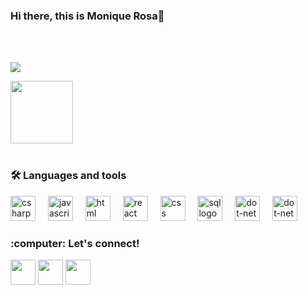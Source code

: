### Hi there, this is Monique Rosa👋



<br><br>
<div align="left">
<img src="https://github-readme-stats.vercel.app/api/top-langs/?username=mnqrs&layout=compact&langs_count=7&theme=dracula"> <p></p>
<img align ="center" src="https://user-images.githubusercontent.com/74038190/226127927-3feb953e-cc01-482e-b732-311b2907991f.gif" width="100">
<br><br>


<h3 align="left">🛠 Languages and tools</h3>

<div align="left">
    <img src="https://cdn.jsdelivr.net/gh/devicons/devicon/icons/csharp/csharp-original.svg" height="40" alt="csharp logo"/>
  <img width="12" />
  <img src="https://cdn.jsdelivr.net/gh/devicons/devicon/icons/javascript/javascript-original.svg" height="40" alt="javascript logo"/>
  <img width="12" />
  <img src="https://cdn.jsdelivr.net/gh/devicons/devicon/icons/html5/html5-plain.svg" height="40" alt="html logo"/>
     <img width="12" />  
    <img src="https://cdn.jsdelivr.net/gh/devicons/devicon/icons/react/react-original.svg" height="40" alt="react logo"/>
  <img width="12" />
   <img src="https://cdn.jsdelivr.net/gh/devicons/devicon/icons/css3/css3-plain.svg" height="40" alt="css logo"/>
   <img width="12" />  
  <img src="https://cyclr.com/wp-content/uploads/2022/03/ext-550.png" height = "40" alt="sql logo"/>
   <img width="12" />                         
  <img src="https://cdn.jsdelivr.net/gh/devicons/devicon/icons/dot-net/dot-net-plain-wordmark.svg" height="40" alt="dot-net logo"/>
  <img width="12" />
   <img src="https://cdn.jsdelivr.net/gh/devicons/devicon/icons/git/git-plain.svg" height="40" alt="dot-net logo"/>
  <img width="12" />
        </div><p></p>

  <div>      
<h3 align="left">:computer: Let's connect!</h3>
  <p align="left">
  <a  href="https://www.instagram.com/mnqrs/" target="_blank"> <img height="40" src="https://github.com/mnqrs/mnqrs/assets/116473798/7527e25d-7337-49bb-a39d-d73302758cc0" target="_blank"></a>
  <a  href="https://www.linkedin.com/in/moniquerosa/" target="_blank"> <img height="40" src="https://github.com/mnqrs/mnqrs/assets/116473798/39b20f4b-ede4-448c-af47-d9ed397f8dfa" target="_blank"></a>
  <a  href="mailto:mnqrs@yahoo.com.br" > <img height="40" src="https://github.com/mnqrs/mnqrs/assets/116473798/598ef44d-8c21-45aa-9179-56b051d7f50b" target="_blank">
<div/>
